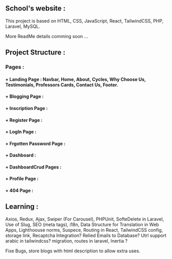 ## School's website :

This project is based on HTML, CSS, JavaScript, React, TailwindCSS, PHP, Laravel, MySQL. 

More ReadMe details comming soon ...

## Project Structure : 

### Pages :   
#### + Landing Page : Navbar, Home, About, Cycles, Why Choose Us, Testimonials, Professors Cards, Contact Us, Footer. 
#### + Blogging Page :
#### + Inscription Page :
#### + Register Page :
#### + LogIn Page :
#### + Frgotten Password Page :
#### + Dashboard :
#### + DashboardCrud Pages :
#### + Profile Page :
#### + 404 Page :

## Learning :

Axios, Redux, Ajax, Swiper (For Carousel), PHPUnit, SofteDelete in Laravel, Use of Slug, SEO (meta tags), i18n, Data Structure for Translation in Web Apps, Lighthoouse norms, Suspece, Routing in React, TailwindCSS config, storage link, Recaptcha Integration? Relied Emails to Database? Utrl support arabic in tailwindcss? migration, routes in laravel, Inertia ? 

Fixe Bugs, store blogs with html description to allow extra uses.
